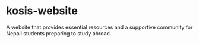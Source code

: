 # kosis-website
A website that provides essential resources and a supportive community for Nepali students preparing to study abroad.
